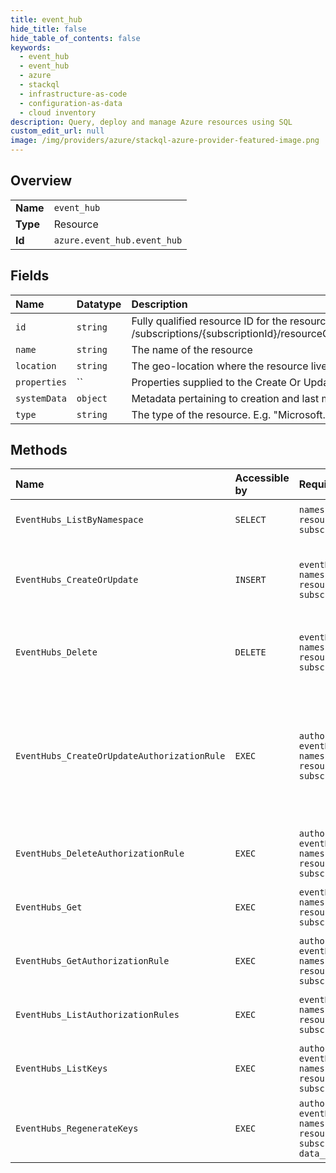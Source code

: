 ```yaml
---
title: event_hub
hide_title: false
hide_table_of_contents: false
keywords:
  - event_hub
  - event_hub
  - azure    
  - stackql
  - infrastructure-as-code
  - configuration-as-data
  - cloud inventory
description: Query, deploy and manage Azure resources using SQL
custom_edit_url: null
image: /img/providers/azure/stackql-azure-provider-featured-image.png
---
```

  
    

## Overview
<table><tbody>
<tr><td><b>Name</b></td><td><code>event_hub</code></td></tr>
<tr><td><b>Type</b></td><td>Resource</td></tr>
<tr><td><b>Id</b></td><td><code>azure.event_hub.event_hub</code></td></tr>
</tbody></table>

## Fields
| Name | Datatype | Description |
|:-----|:---------|:------------|
| `id` | `string` | Fully qualified resource ID for the resource. Ex - /subscriptions/{subscriptionId}/resourceGroups/{resourceGroupName}/providers/{resourceProviderNamespace}/{resourceType}/{resourceName} |
| `name` | `string` | The name of the resource |
| `location` | `string` | The geo-location where the resource lives |
| `properties` | `` | Properties supplied to the Create Or Update Event Hub operation. |
| `systemData` | `object` | Metadata pertaining to creation and last modification of the resource. |
| `type` | `string` | The type of the resource. E.g. "Microsoft.EventHub/Namespaces" or "Microsoft.EventHub/Namespaces/EventHubs" |
## Methods
| Name | Accessible by | Required Params | Description |
|:-----|:--------------|:----------------|:------------|
| `EventHubs_ListByNamespace` | `SELECT` | `namespaceName, resourceGroupName, subscriptionId` | Gets all the Event Hubs in a Namespace. |
| `EventHubs_CreateOrUpdate` | `INSERT` | `eventHubName, namespaceName, resourceGroupName, subscriptionId` | Creates or updates a new Event Hub as a nested resource within a Namespace. |
| `EventHubs_Delete` | `DELETE` | `eventHubName, namespaceName, resourceGroupName, subscriptionId` | Deletes an Event Hub from the specified Namespace and resource group. |
| `EventHubs_CreateOrUpdateAuthorizationRule` | `EXEC` | `authorizationRuleName, eventHubName, namespaceName, resourceGroupName, subscriptionId` | Creates or updates an AuthorizationRule for the specified Event Hub. Creation/update of the AuthorizationRule will take a few seconds to take effect. |
| `EventHubs_DeleteAuthorizationRule` | `EXEC` | `authorizationRuleName, eventHubName, namespaceName, resourceGroupName, subscriptionId` | Deletes an Event Hub AuthorizationRule. |
| `EventHubs_Get` | `EXEC` | `eventHubName, namespaceName, resourceGroupName, subscriptionId` | Gets an Event Hubs description for the specified Event Hub. |
| `EventHubs_GetAuthorizationRule` | `EXEC` | `authorizationRuleName, eventHubName, namespaceName, resourceGroupName, subscriptionId` | Gets an AuthorizationRule for an Event Hub by rule name. |
| `EventHubs_ListAuthorizationRules` | `EXEC` | `eventHubName, namespaceName, resourceGroupName, subscriptionId` | Gets the authorization rules for an Event Hub. |
| `EventHubs_ListKeys` | `EXEC` | `authorizationRuleName, eventHubName, namespaceName, resourceGroupName, subscriptionId` | Gets the ACS and SAS connection strings for the Event Hub. |
| `EventHubs_RegenerateKeys` | `EXEC` | `authorizationRuleName, eventHubName, namespaceName, resourceGroupName, subscriptionId, data__keyType` | Regenerates the ACS and SAS connection strings for the Event Hub. |
